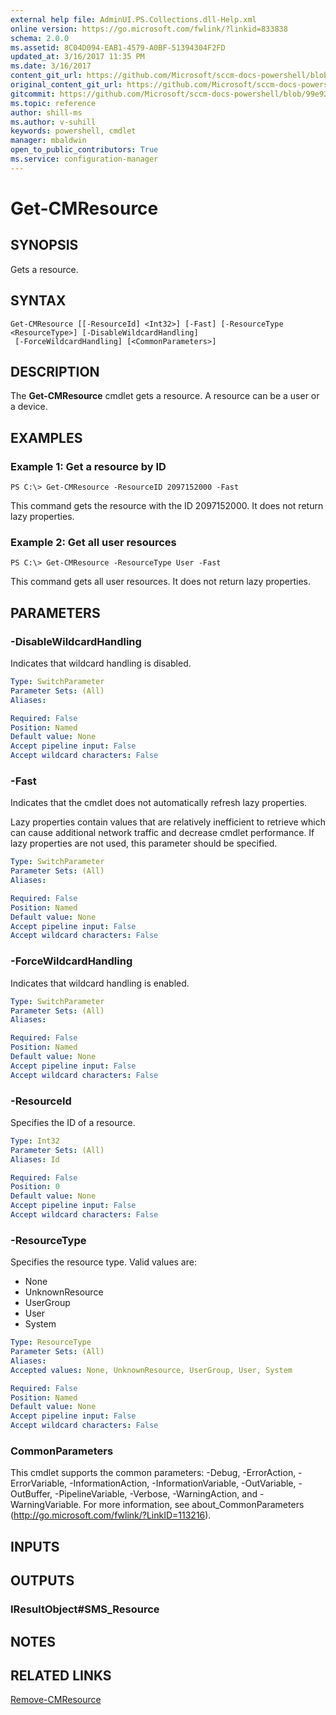 ```yaml
---
external help file: AdminUI.PS.Collections.dll-Help.xml
online version: https://go.microsoft.com/fwlink/?linkid=833838
schema: 2.0.0
ms.assetid: 8C04D094-EAB1-4579-A0BF-51394304F2FD
updated_at: 3/16/2017 11:35 PM
ms.date: 3/16/2017
content_git_url: https://github.com/Microsoft/sccm-docs-powershell/blob/master/sccm-cmdlets/ConfigurationManager/vlatest/Get-CMResource.md
original_content_git_url: https://github.com/Microsoft/sccm-docs-powershell/blob/master/sccm-cmdlets/ConfigurationManager/vlatest/Get-CMResource.md
gitcommit: https://github.com/Microsoft/sccm-docs-powershell/blob/99e921889258693e780389cadf7b2c09bbdfca99/sccm-cmdlets/ConfigurationManager/vlatest/Get-CMResource.md
ms.topic: reference
author: shill-ms
ms.author: v-suhill
keywords: powershell, cmdlet
manager: mbaldwin
open_to_public_contributors: True
ms.service: configuration-manager
---
```


# Get-CMResource

## SYNOPSIS
Gets a resource.

## SYNTAX

```
Get-CMResource [[-ResourceId] <Int32>] [-Fast] [-ResourceType <ResourceType>] [-DisableWildcardHandling]
 [-ForceWildcardHandling] [<CommonParameters>]
```

## DESCRIPTION
The **Get-CMResource** cmdlet gets a resource.
A resource can be a user or a device.

## EXAMPLES

### Example 1: Get a resource by ID
```
PS C:\> Get-CMResource -ResourceID 2097152000 -Fast
```

This command gets the resource with the ID 2097152000.
It does not return lazy properties.

### Example 2: Get all user resources
```
PS C:\> Get-CMResource -ResourceType User -Fast
```

This command gets all user resources.
It does not return lazy properties.

## PARAMETERS

### -DisableWildcardHandling
Indicates that wildcard handling is disabled.

```yaml
Type: SwitchParameter
Parameter Sets: (All)
Aliases: 

Required: False
Position: Named
Default value: None
Accept pipeline input: False
Accept wildcard characters: False
```

### -Fast
Indicates that the cmdlet does not automatically refresh lazy properties.

Lazy properties contain values that are relatively inefficient to retrieve which can cause additional network traffic and decrease cmdlet performance.
If lazy properties are not used, this parameter should be specified.

```yaml
Type: SwitchParameter
Parameter Sets: (All)
Aliases: 

Required: False
Position: Named
Default value: None
Accept pipeline input: False
Accept wildcard characters: False
```

### -ForceWildcardHandling
Indicates that wildcard handling is enabled.

```yaml
Type: SwitchParameter
Parameter Sets: (All)
Aliases: 

Required: False
Position: Named
Default value: None
Accept pipeline input: False
Accept wildcard characters: False
```

### -ResourceId
Specifies the ID of a resource.

```yaml
Type: Int32
Parameter Sets: (All)
Aliases: Id

Required: False
Position: 0
Default value: None
Accept pipeline input: False
Accept wildcard characters: False
```

### -ResourceType
Specifies the resource type.
Valid values are: 

- None
- UnknownResource
- UserGroup
- User
- System

```yaml
Type: ResourceType
Parameter Sets: (All)
Aliases: 
Accepted values: None, UnknownResource, UserGroup, User, System

Required: False
Position: Named
Default value: None
Accept pipeline input: False
Accept wildcard characters: False
```

### CommonParameters
This cmdlet supports the common parameters: -Debug, -ErrorAction, -ErrorVariable, -InformationAction, -InformationVariable, -OutVariable, -OutBuffer, -PipelineVariable, -Verbose, -WarningAction, and -WarningVariable. For more information, see about_CommonParameters (http://go.microsoft.com/fwlink/?LinkID=113216).

## INPUTS

## OUTPUTS

### IResultObject#SMS_Resource

## NOTES

## RELATED LINKS

[Remove-CMResource](xref:ConfigurationManager/vlatest/Remove-CMResource.md)


